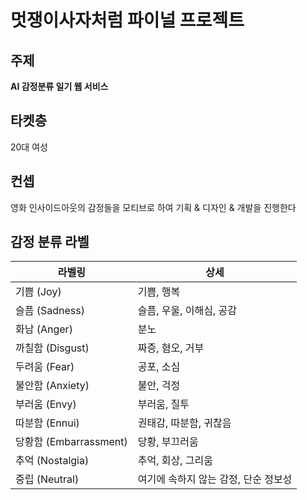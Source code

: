 # 멋쟁이사자처럼 파이널 프로젝트

## 주제
**AI 감정분류 일기 웹 서비스**

## 타켓층
20대 여성

## 컨셉
영화 인사이드아웃의 감정들을 모티브로 하여 기획 & 디자인 & 개발을 진행한다

## 감정 분류 라벨

라벨링|상세
-----|----
기쁨 (Joy)|기쁨, 행복
슬픔 (Sadness)|슬픔, 우울, 이해심, 공감
화남 (Anger)|분노
까칠함 (Disgust)|짜증, 혐오, 거부
두려움 (Fear)|공포, 소심
불안함 (Anxiety)|불안, 걱정
부러움 (Envy)|부러움, 질투
따분함 (Ennui)|권태감, 따분함, 귀찮음
당황함 (Embarrassment)|당황, 부끄러움
추억 (Nostalgia)|추억, 회상, 그리움 
중립 (Neutral)|여기에 속하지 않는 감정, 단순 정보성